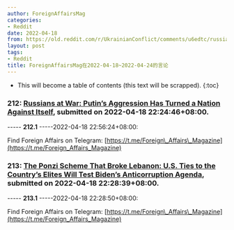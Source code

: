 ```yaml
---
author: ForeignAffairsMag
categories:
- Reddit
date: 2022-04-18
from: https://old.reddit.com/r/UkrainianConflict/comments/u6edtc/russians_at_war_putins_aggression_has_turned_a/
layout: post
tags:
- Reddit
title: ForeignAffairsMag在2022-04-18~2022-04-24的言论
---
```


* This will become a table of contents (this text will be scrapped).
{:toc}

### 212: [Russians at War: Putin’s Aggression Has Turned a Nation Against Itself](https://old.reddit.com/r/UkrainianConflict/comments/u6edtc/russians_at_war_putins_aggression_has_turned_a/), submitted on 2022-04-18 22:24:46+08:00.

----- __212.1__ -----2022-04-18 22:56:24+08:00:

Find Foreign Affairs on Telegram: [https://t.me/Foreign\_Affairs\_Magazine](https://t.me/Foreign_Affairs_Magazine)

### 213: [The Ponzi Scheme That Broke Lebanon: U.S. Ties to the Country’s Elites Will Test Biden’s Anticorruption Agenda](https://old.reddit.com/r/lebanon/comments/u6egqj/the_ponzi_scheme_that_broke_lebanon_us_ties_to/), submitted on 2022-04-18 22:28:39+08:00.

----- __213.1__ -----2022-04-18 22:28:50+08:00:

Find Foreign Affairs on Telegram: [https://t.me/Foreign\_Affairs\_Magazine](https://t.me/Foreign_Affairs_Magazine)

